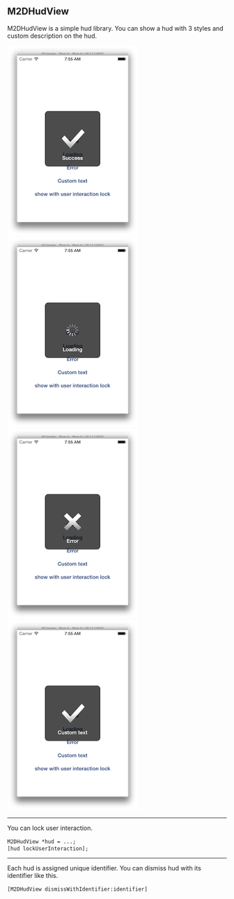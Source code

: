 M2DHudView
---
M2DHudView is a simple hud library.
You can show a hud with 3 styles and custom description on the hud.

![](https://raw.githubusercontent.com/0x0c/M2DHudView/master/1.png)
![](https://raw.githubusercontent.com/0x0c/M2DHudView/master/2.png)
![](https://raw.githubusercontent.com/0x0c/M2DHudView/master/3.png)
![](https://raw.githubusercontent.com/0x0c/M2DHudView/master/4.png)

---
You can lock user interaction.

	M2DHudView *hud = ...;
	[hud lockUserInteraction];
---
Each hud is assigned unique identifier.
You can dismiss hud with its identifier like this.

	[M2DHudView dismissWithIdentifier:identifier]
